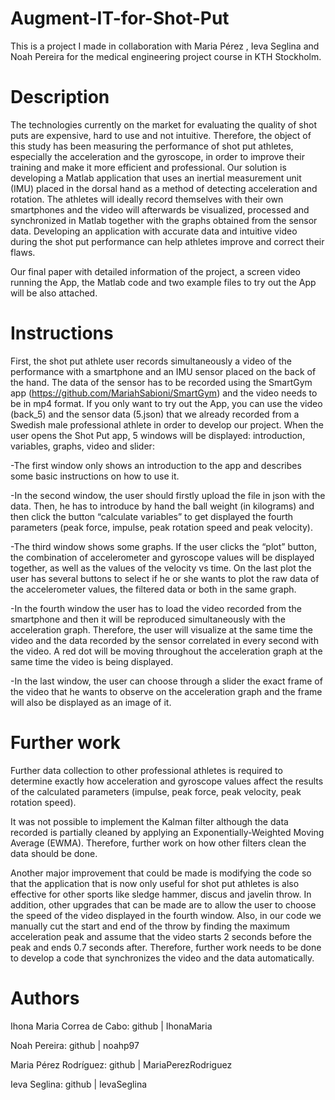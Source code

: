 # Augment-IT-for-Shot-Put
This is a project I made in collaboration with Maria Pérez , Ieva Seglina and Noah Pereira for the medical engineering project course in KTH Stockholm.
# Description
The technologies currently on the market for evaluating the quality of shot puts are expensive, hard to use and not intuitive. Therefore, the object of this study has been measuring the performance of shot put athletes, especially the acceleration and the gyroscope, in order to improve their training and make it more efficient and professional. Our solution is developing a Matlab application that uses an inertial measurement unit (IMU) placed in the dorsal hand as a method of detecting acceleration and rotation. The athletes will ideally record themselves with their own smartphones and the video will afterwards be visualized, processed and synchronized in Matlab together with the graphs obtained from the sensor data. Developing an application with accurate data and intuitive video during the shot put performance can help athletes improve and correct their flaws. 

Our final paper with detailed information of the project, a screen video running the App, the Matlab code and two example files to try out the App will be also attached. 
# Instructions
First, the shot put athlete user records simultaneously a video of the performance with a smartphone and an IMU sensor placed on the back of the hand. The data of  the sensor has to be recorded using the SmartGym app (https://github.com/MariahSabioni/SmartGym) and the video needs to be in mp4 format.
If you only want to try out the App, you can use the video (back_5) and the sensor data (5.json) that we already recorded from a Swedish male professional athlete in order to develop our project. 
When the user opens the Shot Put app, 5 windows will be displayed: introduction, variables, graphs, video and slider: 

-The first window only shows an introduction to the app and describes some basic instructions on how to use it.  

-In the second window, the user should firstly upload the file in json with the data. Then, he has to introduce by hand the ball weight (in kilograms) and then      click   the button “calculate variables” to get displayed the fourth parameters (peak force, impulse, peak rotation speed and peak velocity). 

-The third window shows some graphs. If the user clicks the “plot” button,  the combination of accelerometer and gyroscope values will be displayed together, as      well as the values of the velocity vs time. On the last plot the user has several buttons to select if he or she wants to plot the raw data of the accelerometer   values, the filtered data or both in the same graph.

-In the fourth window the user has to load the video recorded from the smartphone and then it will be reproduced simultaneously with the acceleration graph.          Therefore, the user will visualize at the same time the video and the data recorded by the sensor correlated in every second with the video. A red dot will be      moving throughout the acceleration graph at the same time the video is being displayed. 

-In the last window, the user can choose through a slider the exact frame of the video that he wants to observe on the acceleration graph and the frame will also    be displayed as an image of it.  
# Further work
Further data collection to other professional athletes is required to determine exactly how acceleration and gyroscope values affect the results of the calculated parameters (impulse, peak force, peak velocity, peak rotation speed). 

It was not possible to implement the Kalman filter although the data recorded is partially cleaned by applying an Exponentially-Weighted Moving Average (EWMA). Therefore, further work on how other filters clean the data should be done.

Another major improvement that could be made is modifying the code so that the application that is now only useful for shot put athletes is also effective for other sports like sledge hammer, discus and javelin throw.
In addition, other upgrades that can be made are to allow the user to choose the speed of the video displayed in the fourth window. 
Also, in our code we manually cut the start and end of the throw by finding the maximum acceleration peak and  assume that the video starts 2 seconds before the peak and ends 0.7 seconds after. Therefore, further work needs to be done to develop a code that synchronizes the video and the data automatically.

# Authors
Ihona Maria Correa de Cabo: github | IhonaMaria

Noah Pereira: github | noahp97

Maria Pérez Rodríguez: github | MariaPerezRodriguez

Ieva Seglina: github | IevaSeglina
